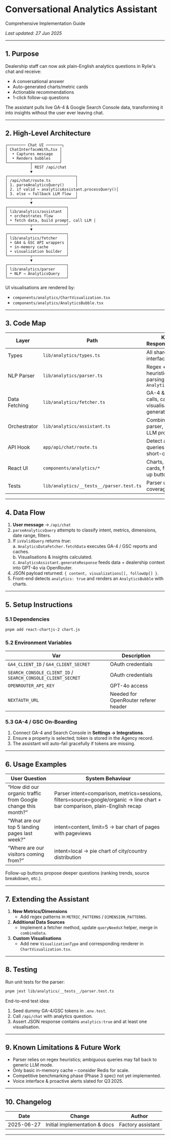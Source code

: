 # Conversational Analytics Assistant  
Comprehensive Implementation Guide

_Last updated: 27 Jun 2025_

---

## 1. Purpose  

Dealership staff can now ask plain-English analytics questions in Rylie's chat and receive:

* A conversational answer
* Auto-generated charts/metric cards
* Actionable recommendations
* 1-click follow-up questions

The assistant pulls live GA-4 & Google Search Console data, transforming it into insights without the user ever leaving chat.

---

## 2. High-Level Architecture  

```
┌──────── Chat UI ───────┐
│ ChatInterfaceWith…tsx │
│  • Captures message   │
│  • Renders bubbles    │
└──────────┬────────────┘
           │ REST /api/chat
           ▼
┌──────────────────────────────┐
│ /api/chat/route.ts           │
│ 1. parseAnalyticsQuery()     │
│ 2. if valid → analyticsAssistant.processQuery()│
│ 3. else → fallback LLM flow  │
└──────────┬───────────────────┘
           ▼
┌──────────────────────────┐
│ lib/analytics/assistant  │
│ • orchestrates flow      │
│ • fetch data, build prompt, call LLM |
└──────────┬───────────────┘
           ▼
┌──────────────────────────┐
│ lib/analytics/fetcher    │
│ • GA4 & GSC API wrappers │
│ • in-memory cache        │
│ • visualization builder  │
└──────────┬───────────────┘
           ▼
┌──────────────────────────┐
│ lib/analytics/parser     │
│ • NLP → AnalyticsQuery   │
└──────────────────────────┘
```

UI visualisations are rendered by:

* `components/analytics/ChartVisualization.tsx`
* `components/analytics/AnalyticsBubble.tsx`

---

## 3. Code Map  

| Layer | Path | Key Responsibilities |
|-------|------|----------------------|
| Types | `lib/analytics/types.ts` | All shared TS interfaces |
| NLP Parser | `lib/analytics/parser.ts` | Regex + heuristic parsing into `AnalyticsQuery` |
| Data Fetching | `lib/analytics/fetcher.ts` | GA-4 & GSC calls, caching, visualisation generation |
| Orchestrator | `lib/analytics/assistant.ts` | Combines parser, fetcher, LLM prompt |
| API Hook | `app/api/chat/route.ts` | Detect analytics queries and short-circuit |
| React UI | `components/analytics/*` | Charts, metric cards, follow-up buttons |
| Tests | `lib/analytics/__tests__/parser.test.ts` | Parser unit coverage |

---

## 4. Data Flow  

1. **User message** → `/api/chat`  
2. `parseAnalyticsQuery` attempts to classify intent, metrics, dimensions, date range, filters.  
3. If `isValidQuery` returns _true_:  
   a. `AnalyticsDataFetcher.fetchData` executes GA-4 / GSC reports and caches.  
   b. Visualisations & insights calculated.  
   c. `AnalyticsAssistant.generateResponse` feeds data + dealership context into GPT-4o via OpenRouter.  
4. JSON payload returned: `{ content, visualizations[], followUp[] }`.  
5. Front-end detects `analytics: true` and renders an `AnalyticsBubble` with charts.

---

## 5. Setup Instructions  

### 5.1 Dependencies  
```bash
pnpm add react-chartjs-2 chart.js
```

### 5.2 Environment Variables  
| Var | Description |
|-----|-------------|
| `GA4_CLIENT_ID` / `GA4_CLIENT_SECRET` | OAuth credentials |
| `SEARCH_CONSOLE_CLIENT_ID` / `SEARCH_CONSOLE_CLIENT_SECRET` | OAuth credentials |
| `OPENROUTER_API_KEY` | GPT-4o access |
| `NEXTAUTH_URL` | Needed for OpenRouter referer header |

### 5.3 GA-4 / GSC On-Boarding  

1. Connect GA-4 and Search Console in **Settings → Integrations**.  
2. Ensure a property is selected; token is stored in the Agency record.  
3. The assistant will auto-fail gracefully if tokens are missing.

---

## 6. Usage Examples  

| User Question | System Behaviour |
|---------------|------------------|
| “How did our organic traffic from Google change this month?” | Parser intent=comparison, metrics=sessions, filters=source=google/organic → line chart + bar comparison, plain-English recap |
| “What are our top 5 landing pages last week?” | intent=content, limit=5 → bar chart of pages with pageviews |
| “Where are our visitors coming from?” | intent=local → pie chart of city/country distribution |

Follow-up buttons propose deeper questions (ranking trends, source breakdown, etc.).

---

## 7. Extending the Assistant  

1. **New Metrics/Dimensions**  
   * Add regex patterns in `METRIC_PATTERNS` / `DIMENSION_PATTERNS`.  
2. **Additional Data Sources**  
   * Implement a fetcher method, update `queryNeedsX` helper, merge in `combineData`.  
3. **Custom Visualisations**  
   * Add new `VisualizationType` and corresponding renderer in `ChartVisualization.tsx`.

---

## 8. Testing  

Run unit tests for the parser:

```bash
pnpm jest lib/analytics/__tests__/parser.test.ts
```

End-to-end test idea:

1. Seed dummy GA-4/GSC tokens in `.env.test`.  
2. Call `/api/chat` with analytics question.  
3. Assert JSON response contains `analytics:true` and at least one visualisation.

---

## 9. Known Limitations & Future Work  

* Parser relies on regex heuristics; ambiguous queries may fall back to generic LLM mode.  
* Only basic in-memory cache – consider Redis for scale.  
* Competitive benchmarking phase (Phase 3 spec) not yet implemented.  
* Voice interface & proactive alerts slated for Q3 2025.

---

## 10. Changelog  

| Date | Change | Author |
|------|--------|--------|
| 2025-06-27 | Initial implementation & docs | Factory assistant |

---
